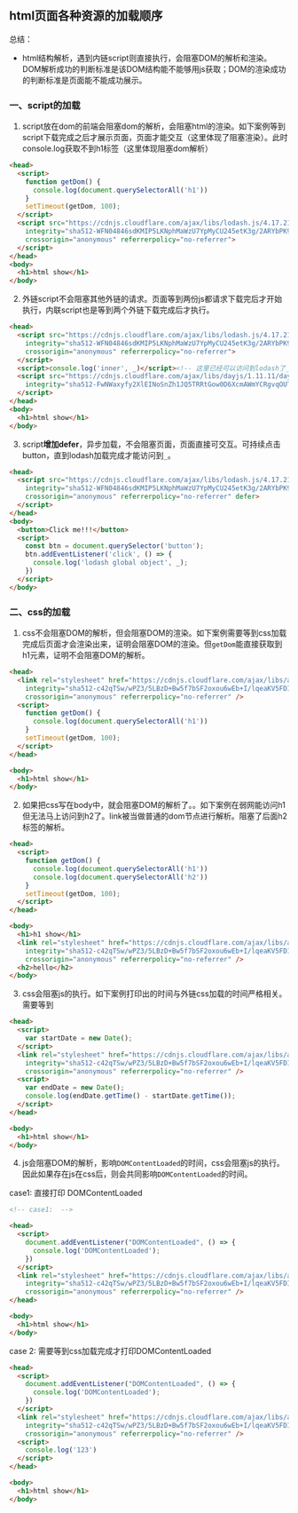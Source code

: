 ## html页面各种资源的加载顺序

总结：
- html结构解析，遇到内链script则直接执行，会阻塞DOM的解析和渲染。DOM解析成功的判断标准是该DOM结构能不能够用js获取；DOM的渲染成功的判断标准是页面能不能成功展示。

### 一、script的加载
1. script放在dom的前端会阻塞dom的解析，会阻塞html的渲染。如下案例等到script下载完成之后才展示页面，页面才能交互（这里体现了阻塞渲染）。此时console.log获取不到h1标签（这里体现阻塞dom解析）
```html
<head>
  <script>
    function getDom() {
      console.log(document.querySelectorAll('h1'))
    }
    setTimeout(getDom, 100);
  </script>
  <script src="https://cdnjs.cloudflare.com/ajax/libs/lodash.js/4.17.21/lodash.min.js"
    integrity="sha512-WFN04846sdKMIP5LKNphMaWzU7YpMyCU245etK3g/2ARYbPK9Ub18eG+ljU96qKRCWh+quCY7yefSmlkQw1ANQ=="
    crossorigin="anonymous" referrerpolicy="no-referrer">
  </script>
</head>
<body>
  <h1>html show</h1>
</body>
```

2. 外链script不会阻塞其他外链的请求。页面等到两份js都请求下载完后才开始执行，内联script也是等到两个外链下载完成后才执行。
```html
<head>
  <script src="https://cdnjs.cloudflare.com/ajax/libs/lodash.js/4.17.21/lodash.min.js"
    integrity="sha512-WFN04846sdKMIP5LKNphMaWzU7YpMyCU245etK3g/2ARYbPK9Ub18eG+ljU96qKRCWh+quCY7yefSmlkQw1ANQ=="
    crossorigin="anonymous" referrerpolicy="no-referrer">
  </script>
  <script>console.log('inner', _)</script><!-- 这里已经可以访问到lodash了_ -->
  <script src="https://cdnjs.cloudflare.com/ajax/libs/dayjs/1.11.11/dayjs.min.js"
    integrity="sha512-FwNWaxyfy2XlEINoSnZh1JQ5TRRtGow0D6XcmAWmYCRgvqOUTnzCxPc9uF35u5ZEpirk1uhlPVA19tflhvnW1g==" crossorigin="anonymous" referrerpolicy="no-referrer">
  </script>
</head>
<body>
  <h1>html show</h1>
</body>
```

3. script**增加defer**，异步加载，不会阻塞页面，页面直接可交互。可持续点击button，直到lodash加载完成才能访问到`_`。
```html
<head>
  <script src="https://cdnjs.cloudflare.com/ajax/libs/lodash.js/4.17.21/lodash.min.js"
    integrity="sha512-WFN04846sdKMIP5LKNphMaWzU7YpMyCU245etK3g/2ARYbPK9Ub18eG+ljU96qKRCWh+quCY7yefSmlkQw1ANQ=="
    crossorigin="anonymous" referrerpolicy="no-referrer" defer>
  </script>
</head>
<body>
  <button>Click me!!!</button>
  <script>
    const btn = document.querySelector('button');
    btn.addEventListener('click', () => {
      console.log('lodash global object', _);
    })
  </script>
</body>
```


### 二、css的加载
1. css不会阻塞DOM的解析，但会阻塞DOM的渲染。如下案例需要等到css加载完成后页面才会渲染出来，证明会阻塞DOM的渲染。但`getDom`能直接获取到h1元素，证明不会阻塞DOM的解析。
```html
<head>
  <link rel="stylesheet" href="https://cdnjs.cloudflare.com/ajax/libs/animate.css/4.1.1/animate.min.css"
    integrity="sha512-c42qTSw/wPZ3/5LBzD+Bw5f7bSF2oxou6wEb+I/lqeaKV5FDIfMvvRp772y4jcJLKuGUOpbJMdg/BTl50fJYAw=="
    crossorigin="anonymous" referrerpolicy="no-referrer" />
  <script>
    function getDom() {
      console.log(document.querySelectorAll('h1'))
    }
    setTimeout(getDom, 100);
  </script>
</head>

<body>
  <h1>html show</h1>
</body>
```

2. 如果把css写在body中，就会阻塞DOM的解析了。。如下案例在弱网能访问h1但无法马上访问到h2了。link被当做普通的dom节点进行解析。阻塞了后面h2标签的解析。
```html
<head>
  <script>
    function getDom() {
      console.log(document.querySelectorAll('h1'))
      console.log(document.querySelectorAll('h2'))
    }
    setTimeout(getDom, 100);
  </script>
</head>

<body>
  <h1>h1 show</h1>
  <link rel="stylesheet" href="https://cdnjs.cloudflare.com/ajax/libs/animate.css/4.1.1/animate.min.css"
    integrity="sha512-c42qTSw/wPZ3/5LBzD+Bw5f7bSF2oxou6wEb+I/lqeaKV5FDIfMvvRp772y4jcJLKuGUOpbJMdg/BTl50fJYAw=="
    crossorigin="anonymous" referrerpolicy="no-referrer" />
  <h2>hello</h2>
</body>
```

3. css会阻塞js的执行。如下案例打印出的时间与外链css加载的时间严格相关。需要等到
```html
<head>
  <script>
    var startDate = new Date();
  </script>
  <link rel="stylesheet" href="https://cdnjs.cloudflare.com/ajax/libs/animate.css/4.1.1/animate.min.css"
    integrity="sha512-c42qTSw/wPZ3/5LBzD+Bw5f7bSF2oxou6wEb+I/lqeaKV5FDIfMvvRp772y4jcJLKuGUOpbJMdg/BTl50fJYAw=="
    crossorigin="anonymous" referrerpolicy="no-referrer" />
  <script>
    var endDate = new Date();
    console.log(endDate.getTime() - startDate.getTime());
  </script>
</head>

<body>
  <h1>html show</h1>
</body>
```

4. js会阻塞DOM的解析，影响`DOMContentLoaded`的时间，css会阻塞js的执行。因此如果存在js在css后，则会共同影响`DOMContentLoaded`的时间。

case1: 直接打印 DOMContentLoaded
```html
<!-- case1:  -->

<head>
  <script>
    document.addEventListener("DOMContentLoaded", () => {
      console.log('DOMContentLoaded');
    })
  </script>
  <link rel="stylesheet" href="https://cdnjs.cloudflare.com/ajax/libs/animate.css/4.1.1/animate.min.css"
    integrity="sha512-c42qTSw/wPZ3/5LBzD+Bw5f7bSF2oxou6wEb+I/lqeaKV5FDIfMvvRp772y4jcJLKuGUOpbJMdg/BTl50fJYAw=="
    crossorigin="anonymous" referrerpolicy="no-referrer" />
</head>

<body>
  <h1>html show</h1>
</body>
```
case 2: 需要等到css加载完成才打印DOMContentLoaded
```html
<head>
  <script>
    document.addEventListener("DOMContentLoaded", () => {
      console.log('DOMContentLoaded');
    })
  </script>
  <link rel="stylesheet" href="https://cdnjs.cloudflare.com/ajax/libs/animate.css/4.1.1/animate.min.css"
    integrity="sha512-c42qTSw/wPZ3/5LBzD+Bw5f7bSF2oxou6wEb+I/lqeaKV5FDIfMvvRp772y4jcJLKuGUOpbJMdg/BTl50fJYAw=="
    crossorigin="anonymous" referrerpolicy="no-referrer" />
  <script>
    console.log('123')
  </script>
</head>

<body>
  <h1>html show</h1>
</body>
```
